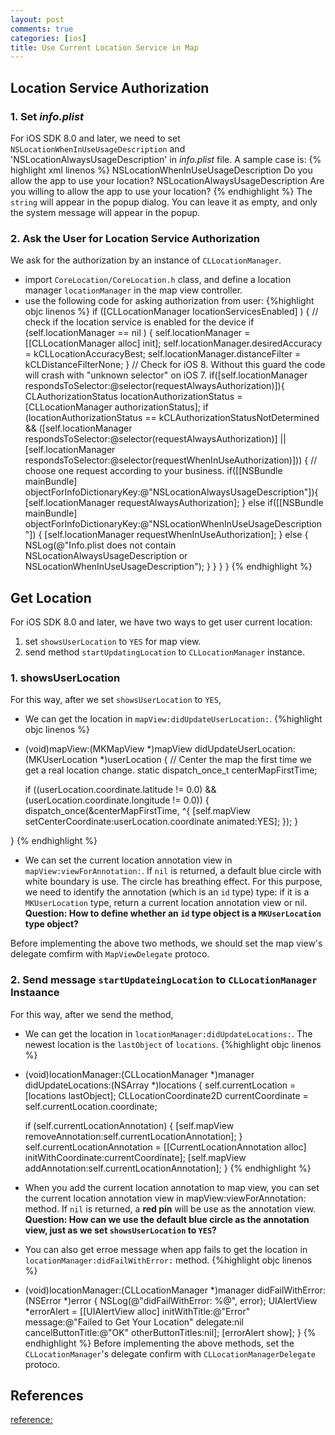 ```yaml
---
layout: post
comments: true
categories: [ios]
title: Use Current Location Service in Map
---
```



## Location Service Authorization

### 1. Set *info.plist*

For iOS SDK 8.0 and later, we need to set `NSLocationWhenInUseUsageDescription` and 'NSLocationAlwaysUsageDescription' in *info.plist* file. A sample case is:
{% highlight xml linenos %}
<key>NSLocationWhenInUseUsageDescription</key>
<string>Do you allow the app to use your location?</string>
<key>NSLocationAlwaysUsageDescription</key>
<string>Are you willing to allow the app to use your location?</string>
{% endhighlight %}
The `string` will appear in the popup dialog. You can leave it as empty, and only the system message will appear in the popup.

<!-- more -->

### 2. Ask the User for Location Service Authorization

We ask for the authorization by an instance of `CLLocationManager`.

* import `CoreLocation/CoreLocation.h` class, and define a location manager `locationManager` in the map view controller.
* use the following code for asking authorization from user:
{%highlight objc linenos %}
if ([CLLocationManager locationServicesEnabled] ) { // check if the location service is enabled for the device
    if (self.locationManager == nil ) {
        self.locationManager = [[CLLocationManager alloc] init];
        self.locationManager.desiredAccuracy = kCLLocationAccuracyBest;
        self.locationManager.distanceFilter = kCLDistanceFilterNone;
    }
    // Check for iOS 8. Without this guard the code will crash with "unknown selector" on iOS 7.
    if([self.locationManager respondsToSelector:@selector(requestAlwaysAuthorization)]){
        CLAuthorizationStatus locationAuthorizationStatus = [CLLocationManager authorizationStatus];
        if (locationAuthorizationStatus == kCLAuthorizationStatusNotDetermined && ([self.locationManager respondsToSelector:@selector(requestAlwaysAuthorization)] || [self.locationManager respondsToSelector:@selector(requestWhenInUseAuthorization)])) {
            // choose one request according to your business.
            if([[NSBundle mainBundle] objectForInfoDictionaryKey:@"NSLocationAlwaysUsageDescription"]){
                [self.locationManager requestAlwaysAuthorization];
            } else if([[NSBundle mainBundle] objectForInfoDictionaryKey:@"NSLocationWhenInUseUsageDescription"]) {
                [self.locationManager  requestWhenInUseAuthorization];
            } else {
                NSLog(@"Info.plist does not contain NSLocationAlwaysUsageDescription or NSLocationWhenInUseUsageDescription");
            }
        }
    }
}
{% endhighlight %}
	

## Get Location

For iOS SDK 8.0 and later, we have two ways to get user current location:

1. set `showsUserLocation` to `YES` for map view.
2. send method `startUpdatingLocation` to `CLLocationManager` instance.

### 1. showsUserLocation

For this way, after we set `showsUserLocation` to `YES`, 

* We can get the location in `mapView:didUpdateUserLocation:`.
{%highlight objc linenos %}
- (void)mapView:(MKMapView *)mapView didUpdateUserLocation:(MKUserLocation *)userLocation
{
    // Center the map the first time we get a real location change.
    static dispatch_once_t centerMapFirstTime;
    
    if ((userLocation.coordinate.latitude != 0.0) && (userLocation.coordinate.longitude != 0.0)) {
        dispatch_once(&centerMapFirstTime, ^{
            [self.mapView setCenterCoordinate:userLocation.coordinate animated:YES];
        });
    }
    
}
{% endhighlight %}
* We can set the current location annotation view in `mapView:viewForAnnotation:`. If `nil` is returned, a default blue circle with white boundary is use. The circle has breathing effect. For this purpose, we need to identify the annotation (which is an `id` type) type: if it is a `MKUserLocation` type, return a current location annotation view or nil. **Question: How to define whether an `id` type object is a `MKUserLocation` type object?**

Before implementing the above two methods, we should set the map view's delegate comfirm with `MapViewDelegate` protoco.

### 2. Send message `startUpdateingLocation` to `CLLocationManager` Instaance

For this way, after we send the method, 

* We can get the location in `locationManager:didUpdateLocations:`. The newest location is the `lastObject` of `locations`.
{%highlight objc linenos %}
- (void)locationManager:(CLLocationManager *)manager didUpdateLocations:(NSArray *)locations
{
    self.currentLocation = [locations lastObject];
    CLLocationCoordinate2D currentCoordinate = self.currentLocation.coordinate;
    
    if (self.currentLocationAnnotation) {
        [self.mapView removeAnnotation:self.currentLocationAnnotation];
    }
    self.currentLocationAnnotation = [[CurrentLocationAnnotation alloc] initWithCoordinate:currentCoordinate];
    [self.mapView addAnnotation:self.currentLocationAnnotation];
}
{% endhighlight %}
* When you add the current location annotation to map view, you can set the current location annotation view in mapView:viewForAnnotation: method. If `nil` is returned, a **red pin** will be use as the annotation view. **Question: How can we use the default blue circle as the annotation view, just as we set `showsUserLocation` to `YES`?**

* You can also get erroe message when app fails to get the location in `locationManager:didFailWithError:` method.
{%highlight objc linenos %}
- (void)locationManager:(CLLocationManager *)manager didFailWithError:(NSError *)error
{
    NSLog(@"didFailWithError: %@", error);
    UIAlertView *errorAlert = [[UIAlertView alloc] initWithTitle:@"Error" message:@"Failed to Get Your Location" delegate:nil cancelButtonTitle:@"OK" otherButtonTitles:nil];
    [errorAlert show];
}
{% endhighlight %}
Before implementing the above methods, set the `CLLocationManager`'s delegate confirm  with `CLLocationManagerDelegate` protoco.

## References

[reference:](http://nevan.net/2014/09/core-location-manager-changes-in-ios-8/)